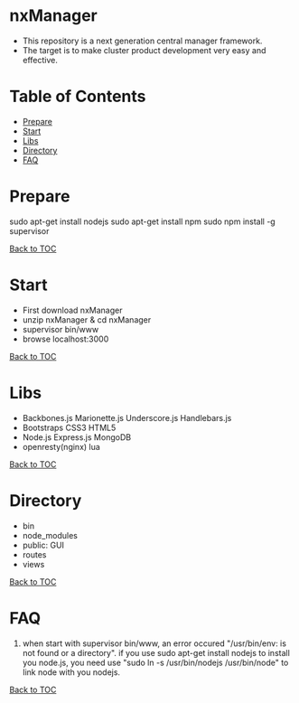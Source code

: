 nxManager
=========

* This repository is a next generation central manager framework.
* The target is to make cluster product development very easy and effective.

Table of Contents
=================

* [Prepare](#prepare)
* [Start](#start)
* [Libs](#libs)
* [Directory](#directory)
* [FAQ](#faq)

Prepare
=======

sudo apt-get install nodejs
sudo apt-get install npm
sudo npm install -g supervisor

[Back to TOC](#table-of-contents)

Start
=====

* First download nxManager
* unzip nxManager & cd nxManager
* supervisor bin/www
* browse localhost:3000

[Back to TOC](#table-of-contents)

Libs
====

* Backbones.js Marionette.js Underscore.js Handlebars.js
* Bootstraps CSS3 HTML5
* Node.js Express.js MongoDB
* openresty(nginx) lua

[Back to TOC](#table-of-contents)

Directory
=========

* bin
* node_modules
* public: GUI
* routes
* views

[Back to TOC](#table-of-contents)

FAQ
===

1. when start with supervisor bin/www, an error occured "/usr/bin/env: is not found or a directory".
   if you use sudo apt-get install nodejs to install you node.js, you need use "sudo ln -s /usr/bin/nodejs /usr/bin/node" to link node with you nodejs.

[Back to TOC](#table-of-contents)